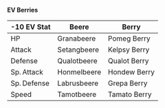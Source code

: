 **EV Berries**

| -10 EV Stat | Beere       | Berry        |
| ----------- | ----------- | ------------ |
| HP          | Granabeere  | Pomeg Berry  |
| Attack      | Setangbeere | Kelpsy Berry |
| Defense     | Qualotbeere | Qualot Berry |
| Sp. Attack  | Honmelbeere | Hondew Berry |
| Sp. Defense | Labrusbeere | Grepa Berry  |
| Speed       | Tamotbeere  | Tamato Berry |
